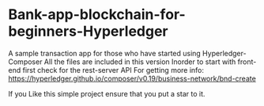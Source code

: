 # Bank-app-blockchain-for-beginners-Hyperledger
A sample transaction app for those who have started using Hyperledger- Composer
All the files are included in this version 
Inorder to start with front-end first check for the rest-server API
For getting more info:
https://hyperledger.github.io/composer/v0.19/business-network/bnd-create

If you Like this simple project ensure that you put a star to it.
